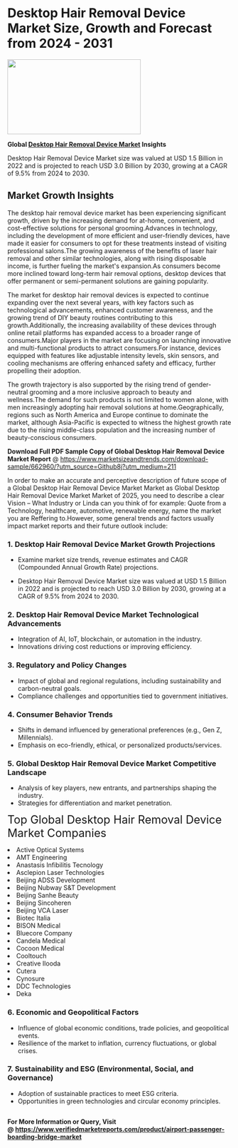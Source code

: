 <H1>Desktop Hair Removal Device Market Size, Growth and Forecast from 2024 - 2031</H1><img class="aligncenter size-medium wp-image-584254" src="https://thirdeyenews.in/wp-content/uploads/2024/09/Global-Market-Research-300x168.jpeg" alt="" width="300" height="168" /><p><strong>Global&nbsp;<a href="https://www.marketsizeandtrends.com/download-sample/662960/?utm_source=Github8j?utm_medium=211">Desktop Hair Removal Device Market</a> Insights</strong></p><p>Desktop Hair Removal Device Market size was valued at USD 1.5 Billion in 2022 and is projected to reach USD 3.0 Billion by 2030, growing at a CAGR of 9.5% from 2024 to 2030.</p><p><h2>Market Growth Insights</h2> <p>The desktop hair removal device market has been experiencing significant growth, driven by the increasing demand for at-home, convenient, and cost-effective solutions for personal grooming.Advances in technology, including the development of more efficient and user-friendly devices, have made it easier for consumers to opt for these treatments instead of visiting professional salons.The growing awareness of the benefits of laser hair removal and other similar technologies, along with rising disposable income, is further fueling the market's expansion.As consumers become more inclined toward long-term hair removal options, desktop devices that offer permanent or semi-permanent solutions are gaining popularity.</p> <p></p> <p>The market for desktop hair removal devices is expected to continue expanding over the next several years, with key factors such as technological advancements, enhanced customer awareness, and the growing trend of DIY beauty routines contributing to this growth.Additionally, the increasing availability of these devices through online retail platforms has expanded access to a broader range of consumers.Major players in the market are focusing on launching innovative and multi-functional products to attract consumers.For instance, devices equipped with features like adjustable intensity levels, skin sensors, and cooling mechanisms are offering enhanced safety and efficacy, further propelling their adoption.</p> <p>The growth trajectory is also supported by the rising trend of gender-neutral grooming and a more inclusive approach to beauty and wellness.The demand for such products is not limited to women alone, with men increasingly adopting hair removal solutions at home.Geographically, regions such as North America and Europe continue to dominate the market, although Asia-Pacific is expected to witness the highest growth rate due to the rising middle-class population and the increasing number of beauty-conscious consumers.</p> <p></p><p><span class=""><strong>Download Full PDF Sample Copy of Global Desktop Hair Removal Device Market Report</strong> @ <a href="https://www.marketsizeandtrends.com/download-sample/662960/?utm_source=Github8j?utm_medium=211" target="_blank">https://www.marketsizeandtrends.com/download-sample/662960/?utm_source=Github8j?utm_medium=211</a></span></p><p>In order to make an accurate and perceptive description of future scope of a Global&nbsp;Desktop Hair Removal Device Market Market as Global&nbsp;Desktop Hair Removal Device Market Market of 2025, you need to describe a clear Vision &ndash; What Industry or Linda can you think of for example: Quote from a Technology, healthcare, automotive, renewable energy, name the market you are Reffering to.However, some general trends and factors usually impact market reports and their future outlook include:</p><h3>1.&nbsp;<strong>Desktop Hair Removal Device Market Growth Projections</strong></h3><ul><li>Examine market size trends, revenue estimates and CAGR (Compounded Annual Growth Rate) projections.</li><li><p>Desktop Hair Removal Device Market size was valued at USD 1.5 Billion in 2022 and is projected to reach USD 3.0 Billion by 2030, growing at a CAGR of 9.5% from 2024 to 2030.</p></li></ul><h3>2.&nbsp;<strong>Desktop Hair Removal Device Market Technological Advancements</strong></h3><ul><li>Integration of AI, IoT, blockchain, or automation in the industry.</li><li>Innovations driving cost reductions or improving efficiency.</li></ul><h3>3.&nbsp;<strong>Regulatory and Policy Changes</strong></h3><ul><li>Impact of global and regional regulations, including sustainability and carbon-neutral goals.</li><li>Compliance challenges and opportunities tied to government initiatives.</li></ul><h3>4.&nbsp;<strong>Consumer Behavior Trends</strong></h3><ul><li>Shifts in demand influenced by generational preferences (e.g., Gen Z, Millennials).</li><li>Emphasis on eco-friendly, ethical, or personalized products/services.</li></ul><h3>5.&nbsp;<strong>Global Desktop Hair Removal Device Market Competitive Landscape</strong></h3><ul><li>Analysis of key players, new entrants, and partnerships shaping the industry.</li><li>Strategies for differentiation and market penetration.</li></ul><p data-pm-slice="1 1 []"><span style="color: inherit; font-family: inherit; font-size: 25px;">Top Global Desktop Hair Removal Device Market Companies</span></p><div class="" data-test-id=""><p><li>Active Optical Systems</li><li> AMT Engineering</li><li> Anastasis Infibilitis Tecnology</li><li> Asclepion Laser Technologies</li><li> Beijing ADSS Development</li><li> Beijing Nubway S&T Development</li><li> Beijing Sanhe Beauty</li><li> Beijing Sincoheren</li><li> Beijing VCA Laser</li><li> Biotec Italia</li><li> BISON Medical</li><li> Bluecore Company</li><li> Candela Medical</li><li> Cocoon Medical</li><li> Cooltouch</li><li> Creative Ilooda</li><li> Cutera</li><li> Cynosure</li><li> DDC Technologies</li><li> Deka</li></p></div><h3>6.&nbsp;<strong>Economic and Geopolitical Factors</strong></h3><ul><li>Influence of global economic conditions, trade policies, and geopolitical events.</li><li>Resilience of the market to inflation, currency fluctuations, or global crises.</li></ul><h3>7.&nbsp;<strong>Sustainability and ESG (Environmental, Social, and Governance)</strong></h3><ul><li>Adoption of sustainable practices to meet ESG criteria.</li><li>Opportunities in green technologies and circular economy principles.</li></ul><h2><strong style="font-size: 14px;">For More Information or Query, Visit @&nbsp;</strong><a style="background-color: #ffffff; font-size: 14px;" href="https://www.marketsizeandtrends.com/report/desktop-hair-removal-device-market/" target="_blank">https://www.verifiedmarketreports.com/product/airport-passenger-boarding-bridge-market</a></h2>